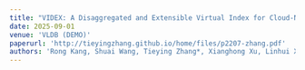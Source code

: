 ```yaml
---
title: "VIDEX: A Disaggregated and Extensible Virtual Index for Cloud-Native and AI-Driven Databases"
date: 2025-09-01
venue: 'VLDB (DEMO)'
paperurl: 'http://tieyingzhang.github.io/home/files/p2207-zhang.pdf'
authors: 'Rong Kang, Shuai Wang, Tieying Zhang*, Xianghong Xu, Linhui Xu, Zhimin Liang, Lei Zhang, Rui Shi, Jianjun Chen'
---
```

